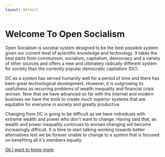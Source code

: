 ```yaml
---
layout: default
---
```


# Welcome To Open Socialism

Open Socialism is societal system designed to be the best possible system given our current level of scientific knowledge and  technology. It takes the best parts from communism, socialism, capitalism, democracy and a variety of other sources and offers a new and ultimately radically different system for society than the currently popular democratic capitalism (DC).

DC as a system has served humanity well for a period of time and there has been great technological development. However, it is outgrowing its usefulness as recurring problems of wealth inequality and financial crisis worsen. Now that we have advanced so far with the internet and modern business we have the tools to create much superior systems that are equitable for everyone in society and greatly productive.

Changing from DC is going to be difficult as we have individuals with extreme wealth and power who don't want to change. Having said that, as wealth and power inequality continues to worsen changing will become increasingly difficult. It is time to start talking working towards better alternatives lest we be forever unable to change to a system that is focused on benefiting all it's members equally.

[Ok I want to know more](introduction.md).
